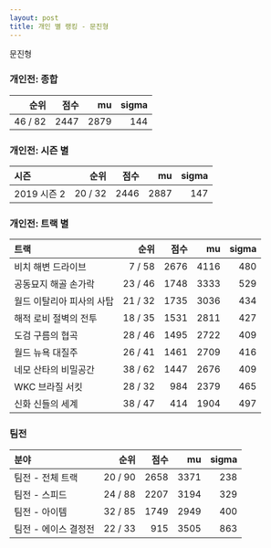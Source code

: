 ```yaml
---
layout: post
title: 개인 별 랭킹 - 문진형
---
```


문진형

### 개인전: 종합

| 순위 | 점수 | mu | sigma |
|---:|---:|---:|---:|
| 46 / 82 | 2447 | 2879 | 144 |

### 개인전: 시즌 별

| 시즌 | 순위 | 점수 | mu | sigma |
|:---|---:|---:|---:|---:|
| 2019 시즌 2 | 20 / 32 | 2446 | 2887 | 147 |

### 개인전: 트랙 별

| 트랙 | 순위 | 점수 | mu | sigma |
|:---|---:|---:|---:|---:|
| 비치 해변 드라이브 | 7 / 58 | 2676 | 4116 | 480 |
| 공동묘지 해골 손가락 | 23 / 46 | 1748 | 3333 | 529 |
| 월드 이탈리아 피사의 사탑 | 21 / 32 | 1735 | 3036 | 434 |
| 해적 로비 절벽의 전투 | 18 / 35 | 1531 | 2811 | 427 |
| 도검 구름의 협곡 | 28 / 46 | 1495 | 2722 | 409 |
| 월드 뉴욕 대질주 | 26 / 41 | 1461 | 2709 | 416 |
| 네모 산타의 비밀공간 | 38 / 62 | 1447 | 2676 | 409 |
| WKC 브라질 서킷 | 28 / 32 | 984 | 2379 | 465 |
| 신화 신들의 세계 | 38 / 47 | 414 | 1904 | 497 |

### 팀전

| 분야 | 순위 | 점수 | mu | sigma |
|:---|---:|---:|---:|---:|
| 팀전 - 전체 트랙 | 20 / 90 | 2658 | 3371 | 238 |
| 팀전 - 스피드 | 24 / 88 | 2207 | 3194 | 329 |
| 팀전 - 아이템 | 32 / 85 | 1749 | 2949 | 400 |
| 팀전 - 에이스 결정전 | 22 / 33 | 915 | 3505 | 863 |
